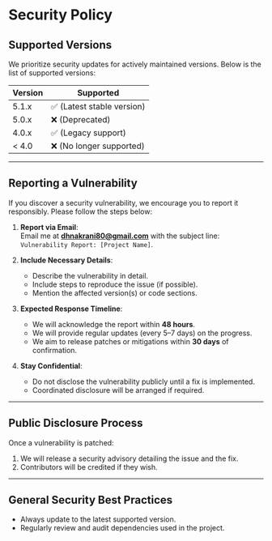 
# **Security Policy**

## **Supported Versions**

We prioritize security updates for actively maintained versions. Below is the list of supported versions:

| Version | Supported          |
| ------- | ------------------ |
| 5.1.x   | ✅ (Latest stable version) |
| 5.0.x   | ❌ (Deprecated)     |
| 4.0.x   | ✅ (Legacy support) |
| < 4.0   | ❌ (No longer supported) |

---

## **Reporting a Vulnerability**

If you discover a security vulnerability, we encourage you to report it responsibly. Please follow the steps below:

1. **Report via Email**:  
   Email me at **[dhnakrani80@gmail.com](mailto:dhnakrani80@gmail.com)** with the subject line: `Vulnerability Report: [Project Name]`.

2. **Include Necessary Details**:
   - Describe the vulnerability in detail.
   - Include steps to reproduce the issue (if possible).
   - Mention the affected version(s) or code sections.

3. **Expected Response Timeline**:
   - We will acknowledge the report within **48 hours**.
   - We will provide regular updates (every 5–7 days) on the progress.
   - We aim to release patches or mitigations within **30 days** of confirmation.

4. **Stay Confidential**:
   - Do not disclose the vulnerability publicly until a fix is implemented.
   - Coordinated disclosure will be arranged if required.

---

## **Public Disclosure Process**

Once a vulnerability is patched:
1. We will release a security advisory detailing the issue and the fix.
2. Contributors will be credited if they wish.

---

## **General Security Best Practices**

- Always update to the latest supported version.
- Regularly review and audit dependencies used in the project.
